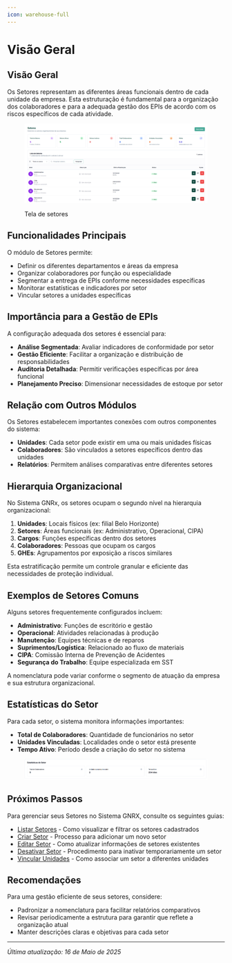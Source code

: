 ```yaml
---
icon: warehouse-full
---
```


# Visão Geral

## Visão Geral

Os Setores representam as diferentes áreas funcionais dentro de cada unidade da empresa. Esta estruturação é fundamental para a organização dos colaboradores e para a adequada gestão dos EPIs de acordo com os riscos específicos de cada atividade.

<figure><img src="../../.gitbook/assets/image (72).png" alt=""><figcaption><p>Tela de setores</p></figcaption></figure>

## Funcionalidades Principais

O módulo de Setores permite:

* Definir os diferentes departamentos e áreas da empresa
* Organizar colaboradores por função ou especialidade
* Segmentar a entrega de EPIs conforme necessidades específicas
* Monitorar estatísticas e indicadores por setor
* Vincular setores a unidades específicas

## Importância para a Gestão de EPIs

A configuração adequada dos setores é essencial para:

* **Análise Segmentada**: Avaliar indicadores de conformidade por setor
* **Gestão Eficiente**: Facilitar a organização e distribuição de responsabilidades
* **Auditoria Detalhada**: Permitir verificações específicas por área funcional
* **Planejamento Preciso**: Dimensionar necessidades de estoque por setor

## Relação com Outros Módulos

Os Setores estabelecem importantes conexões com outros componentes do sistema:

* **Unidades**: Cada setor pode existir em uma ou mais unidades físicas
* **Colaboradores**: São vinculados a setores específicos dentro das unidades
* **Relatórios**: Permitem análises comparativas entre diferentes setores

## Hierarquia Organizacional

No Sistema GNRx, os setores ocupam o segundo nível na hierarquia organizacional:

1. **Unidades**: Locais físicos (ex: filial Belo Horizonte)
2. **Setores**: Áreas funcionais (ex: Administrativo, Operacional, CIPA)
3. **Cargos**: Funções específicas dentro dos setores
4. **Colaboradores**: Pessoas que ocupam os cargos
5. **GHEs**: Agrupamentos por exposição a riscos similares

Esta estratificação permite um controle granular e eficiente das necessidades de proteção individual.

## Exemplos de Setores Comuns

Alguns setores frequentemente configurados incluem:

* **Administrativo**: Funções de escritório e gestão
* **Operacional**: Atividades relacionadas à produção
* **Manutenção**: Equipes técnicas e de reparos
* **Suprimentos/Logística**: Relacionado ao fluxo de materiais
* **CIPA**: Comissão Interna de Prevenção de Acidentes
* **Segurança do Trabalho**: Equipe especializada em SST

A nomenclatura pode variar conforme o segmento de atuação da empresa e sua estrutura organizacional.

## Estatísticas do Setor

Para cada setor, o sistema monitora informações importantes:

* **Total de Colaboradores**: Quantidade de funcionários no setor
* **Unidades Vinculadas**: Localidades onde o setor está presente
* **Tempo Ativo**: Período desde a criação do setor no sistema

<figure><img src="../../.gitbook/assets/image (3) (1).png" alt=""><figcaption></figcaption></figure>

## Próximos Passos

Para gerenciar seus Setores no Sistema GNRX, consulte os seguintes guias:

* [Listar Setores](listar-setores.md) - Como visualizar e filtrar os setores cadastrados
* [Criar Setor](criar-setor.md) - Processo para adicionar um novo setor
* [Editar Setor](editar-setor.md) - Como atualizar informações de setores existentes
* [Desativar Setor](desativar-setor.md) - Procedimento para inativar temporariamente um setor
* [Vincular Unidades](vincular-unidades.md) - Como associar um setor a diferentes unidades

## Recomendações

Para uma gestão eficiente de seus setores, considere:

* Padronizar a nomenclatura para facilitar relatórios comparativos
* Revisar periodicamente a estrutura para garantir que reflete a organização atual
* Manter descrições claras e objetivas para cada setor

***

_Última atualização: 16 de Maio de 2025_
